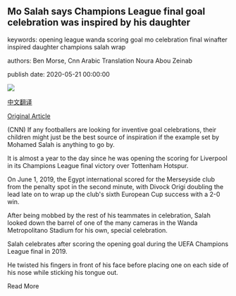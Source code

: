 ## Mo Salah says Champions League final goal celebration was inspired by his daughter

keywords: opening league wanda scoring goal mo celebration final winafter inspired daughter champions salah wrap

authors: Ben Morse, Cnn Arabic Translation Noura Abou Zeinab

publish date: 2020-05-21 00:00:00

![](https://cdn.cnn.com/cnnnext/dam/assets/200520163009-mohamed-salah-ucl-final-celeb-super-tease.jpg)

[中文翻译](Mo%20Salah%20says%20Champions%20League%20final%20goal%20celebration%20was%20inspired%20by%20his%20daughter_zh.md)

[Original Article](https://edition.cnn.com/2020/05/21/football/mohamed-salah-celebration-ucl-final-daughter-spt-intl/index.html)

(CNN) If any footballers are looking for inventive goal celebrations, their children might just be the best source of inspiration if the example set by Mohamed Salah is anything to go by.

It is almost a year to the day since he was opening the scoring for Liverpool in its Champions League final victory over Tottenham Hotspur.

On June 1, 2019, the Egypt international scored for the Merseyside club from the penalty spot in the second minute, with Divock Origi doubling the lead late on to wrap up the club's sixth European Cup success with a 2-0 win.

After being mobbed by the rest of his teammates in celebration, Salah looked down the barrel of one of the many cameras in the Wanda Metropolitano Stadium for his own, special celebration.

Salah celebrates after scoring the opening goal during the UEFA Champions League final in 2019.

He twisted his fingers in front of his face before placing one on each side of his nose while sticking his tongue out.

Read More